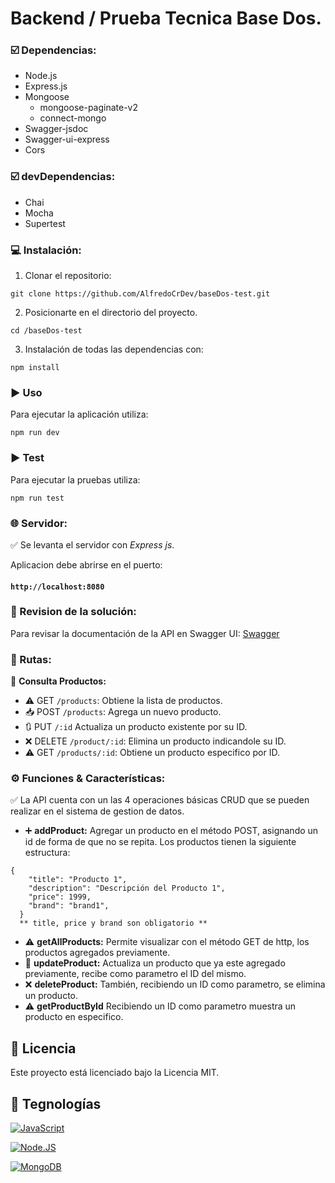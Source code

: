 # Backend / Prueba Tecnica Base Dos.

### ☑️ Dependencias:

- Node.js    
- Express.js   
- Mongoose  
  - mongoose-paginate-v2  
  - connect-mongo  
- Swagger-jsdoc
- Swagger-ui-express
- Cors

### ☑️ devDependencias:

- Chai
- Mocha
- Supertest

### 💻 Instalación:  

1. Clonar el repositorio: 
```shell
git clone https://github.com/AlfredoCrDev/baseDos-test.git
```
2. Posicionarte en el directorio del proyecto.

```shell
cd /baseDos-test
```
3. Instalación de todas las dependencias con:
```shell
npm install
```

### ▶️ Uso
Para ejecutar la aplicación utiliza:
```shell
npm run dev 
```
### ▶️ Test
Para ejecutar la pruebas utiliza:
```shell
npm run test 
```
### 🌐 Servidor:

✅    Se levanta el servidor con *Express js*.

Aplicacion debe abrirse en el puerto: 

#### `http://localhost:8080`  

### 📖 Revision de la solución:
Para revisar la documentación de la API en Swagger UI:
[Swagger](http://localhost:8080/apidocs/)

### 🔀 Rutas:

📍   **Consulta Productos:** 

- ⚠️ GET `/products`: Obtiene la lista de productos.
- 📥 POST `/products`: Agrega un nuevo producto.
- 🔃 PUT `/:id` Actualiza un producto existente por su ID.
- ❌ DELETE `/product/:id`: Elimina un producto indicandole su ID.
- ⚠️ GET `/products/:id`: Obtiene un producto especifico por ID.


### ⚙️ Funciones & Características:

✅ La API cuenta con un las 4 operaciones básicas CRUD que se pueden realizar en el sistema de gestion de datos.

- ➕ **addProduct:** Agregar un producto en el método POST, asignando un id de forma de que no se repita. Los productos tienen la siguiente estructura: 

```
{
    "title": "Producto 1",
    "description": "Descripción del Producto 1",
    "price": 1999,
    "brand": "brand1",
  }
  ** title, price y brand son obligatorio **
```
- ⚠️ **getAllProducts:** Permite visualizar con el método GET de http, los productos agregados previamente.  
- 🔁 **updateProduct:** Actualiza un producto que ya este agregado previamente, recibe como parametro el ID del mismo. 
- ❌ **deleteProduct:** También, recibiendo un ID como parametro, se elimina un producto.
- ⚠️ **getProductById** Recibiendo un ID como parametro muestra un producto en especifico.

## 🔐 Licencia

Este proyecto está licenciado bajo la Licencia MIT. 


## 📱 Tegnologías

[![JavaScript](https://img.shields.io/badge/JavaScript-F7DF1E?style=for-the-badge&logo=javascript&logoColor=white&labelColor=101010)]()

[![Node.JS](https://img.shields.io/badge/Node.JS-339933?style=for-the-badge&logo=node.js&logoColor=white&labelColor=101010)]()

[![MongoDB](https://img.shields.io/badge/MongoDB-47A248?style=for-the-badge&logo=mongodb&logoColor=white&labelColor=101010)]()
